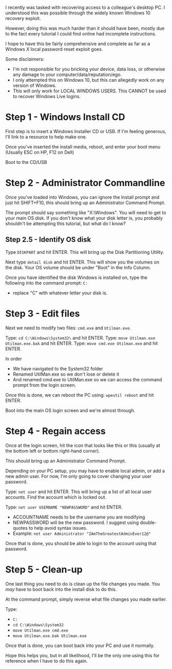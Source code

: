 I recently was tasked with recovering access to a colleague's desktop PC. I understood this was possible through the widely known Windows 10 recovery exploit.

However, doing this was much harder than it should have been, mostly due to the fact every tutorial I could find online had incomplete instructions.

I hope to have this be fairly comprehensive and complete as far as a Windows *X* local password reset exploit goes.

Some disclaimers:
* I'm not responsible for you bricking your device, data loss, or otherwise any damage to your computer/data/reputation/ego.
* I only attempted this on Windows 10, but this can allegedly work on any version of Windows.
* This will only work for LOCAL WINDOWS USERS. This CANNOT be used to recover Windows Live logins.

# Step 1 - Windows Install CD
First step is to insert a Windows Installer CD or USB. If I'm feeling generous, I'll link to a resource to help make one.

Once you've inserted the install media, reboot, and enter your boot menu (Usually ESC on HP, F12 on Dell)

Boot to the CD/USB

# Step 2 - Administrator Commandline
Once you've loaded into Windows, you can ignore the Install prompt and just hit SHIFT+F10, this should bring up an Administrator Command Prompt.

The prompt should say something like "X:\Windows\". You will need to get to your main OS disk. If you don't know what your disk letter is, you probably shouldn't be attempting this tutorial, but what do I know?

## Step 2.5 - Identify OS disk
Type `DISKPART` and hit ENTER. This will bring up the Disk Partitioning Utility.

Next type `detail disk` and hit ENTER. This will show you the volumes on the disk. Your OS volume should be under "Boot" in the Info Column.

Once you have identified the disk Windows is installed on, type the following into the command prompt:
`C:`
* replace "C" with whatever letter your disk is.

# Step 3 - Edit files
Next we need to modify two files: `cmd.exe` and `Utilman.exe`.

Type: `cd C:\Windows\System32\` and hit ENTER.
Type: `move Utilman.exe Utilman.exe.bak` and hit ENTER.
Type: `move cmd.exe Utilman.exe` and hit ENTER.

In order
* We have navigated to the System32 folder
* Renamed UtilMan.exe so we don't lose or delete it
* And renamed cmd.exe to UtilMan.exe so we can access the command prompt from the login screen.

Once this is done, we can reboot the PC using: `wpeutil reboot` and hit ENTER.

Boot into the main OS login screen and we're almost through.

# Step 4 - Regain access
Once at the login screen, hit the icon that looks like this <image1> or this <image2> (usually at the bottom left or bottom right-hand corner).

This should bring up an Administrator Command Prompt.

Depending on your PC setup, you may have to enable local admin, or add a new admin user. For now, I'm only going to cover changing your user password.

Type: `net user` and hit ENTER. This will bring up a list of all local user accounts.
Find the account which is locked out.

Type: `net user USERNAME "NEWPASSWORD"` and hit ENTER.
* ACCOUNTNAME needs to be the username you are modifying
* NEWPASSWORD will be the new password. I suggest using double-quotes to help avoid syntax issues.
* Example: `net user Administrator "IAmTheGreatestAdminEver12@"`

Once that is done, you should be able to login to the account using that password.

# Step 5 - Clean-up
One last thing you need to do is clean up the file changes you made. You *may* have to boot back into the install disk to do this.

At the command prompt, simply reverse what file changes you made earlier.

Type:
* `C:`
* `cd C:\Windows\System32`
* `move Utilman.exe cmd.exe`
* `move Utilman.exe.bak Utilman.exe`

Once that is done, you can boot back into your PC and use it normally.

Hope this helps you, but in all likelihood, I'll be the only one using this for reference when I have to do this again.
